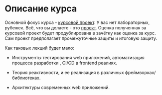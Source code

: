 # Описание курса

Основной фокус курса - [курсовой проект](./PROJECT.md).
У вас нет лабораторных, рубежек. Всё, что вы делаете - это [проект](./PROJECT.md).
Оценка полученная за курсовой проект будет продублирована в зачётку как оценка за курс.
Сам проект предполагает промежуточные защиты и итоговую защиту.

Как таковых лекций будет мало:

- Инструменты тестирования web приложений, автоматизация процесса разработки , CI/CD в frontend реалиях.

- Теория реактивности, и ее реализация в различных фреймворках/ библиотеках.

- Архитектуры современных web приложений.